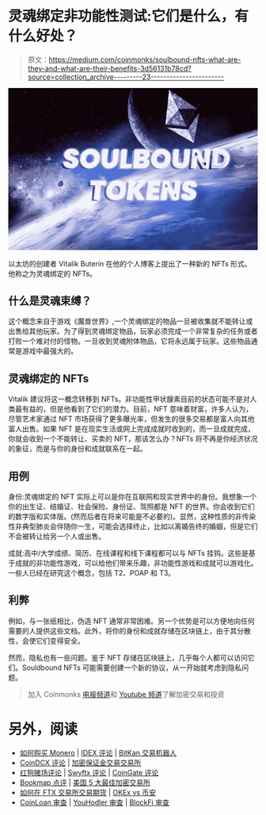 # 灵魂绑定非功能性测试:它们是什么，有什么好处？

> 原文：<https://medium.com/coinmonks/soulbound-nfts-what-are-they-and-what-are-their-benefits-3d56131b78cd?source=collection_archive---------23----------------------->

![](img/8615d07160b14174be2dd9da28a20486.png)

以太坊的创建者 Vitalik Buterin 在他的个人博客上提出了一种新的 NFTs 形式。他称之为灵魂绑定的 NFTs。

## 什么是灵魂束缚？

这个概念来自于游戏《魔兽世界》,一个灵魂绑定的物品一旦被收集就不能转让或出售给其他玩家。为了得到灵魂绑定物品，玩家必须完成一个非常复杂的任务或者打败一个难对付的怪物。一旦收到灵魂附体物品，它将永远属于玩家。这些物品通常是游戏中最强大的。

## 灵魂绑定的 NFTs

Vitalik 建议将这一概念转移到 NFTs。非功能性甲状腺素目前的状态可能不是对人类最有益的，但是他看到了它们的潜力。目前，NFT 意味着财富，许多人认为，尽管艺术家通过 NFT 市场获得了更多曝光率，但发生的很多交易都是富人向其他富人出售。如果 NFT 是在现实生活或网上完成成就时收到的，而一旦成就完成，你就会收到一个不能转让、买卖的 NFT，那该怎么办？NFTs 将不再是你经济状况的象征，而是与你的身份和成就联系在一起。

## 用例

身份:灵魂绑定的 NFT 实际上可以是你在互联网和现实世界中的身份。我想象一个你的出生证、结婚证、社会保险、身份证、驾照都是 NFT 的世界。你会收到它们的数字版和实体版。(然而后者在将来可能是不必要的)。显然，这种性质的非传染性非典型肺炎会伴随你一生，可能会选择终止，比如以离婚告终的婚姻，但是它们不会被转让给另一个人或出售。

成就:高中/大学成绩、简历、在线课程和线下课程都可以与 NFTs 挂钩。这些是基于成就的非功能性游戏，可以给他们带来乐趣，非功能性游戏和成就可以游戏化。一些人已经在研究这个概念，包括 T2、POAP 和 T3。

## 利弊

例如，与一张纸相比，伪造 NFT 通常非常困难。另一个优势是可以方便地向任何需要的人提供这些文档。此外，将你的身份和成就存储在区块链上，由于其分散性，会使它们变得安全。

然而，隐私也有一些问题。鉴于 NFT 存储在区块链上，几乎每个人都可以访问它们。Souldbound NFTs 可能需要创建一个新的协议，从一开始就考虑到隐私问题。

> 加入 Coinmonks [电报频道](https://t.me/coincodecap)和 [Youtube 频道](https://www.youtube.com/c/coinmonks/videos)了解加密交易和投资

# 另外，阅读

*   [如何购买 Monero](https://coincodecap.com/buy-monero) | [IDEX 评论](https://coincodecap.com/idex-review) | [BitKan 交易机器人](https://coincodecap.com/bitkan-trading-bot)
*   [CoinDCX 评论](/coinmonks/coindcx-review-8444db3621a2) | [加密保证金交易交易所](https://coincodecap.com/crypto-margin-trading-exchanges)
*   [红狗赌场评论](https://coincodecap.com/red-dog-casino-review) | [Swyftx 评论](https://coincodecap.com/swyftx-review) | [CoinGate 评论](https://coincodecap.com/coingate-review)
*   [Bookmap 点评](https://coincodecap.com/bookmap-review-2021-best-trading-software) | [美国 5 大最佳加密交易所](https://coincodecap.com/crypto-exchange-usa)
*   [如何在 FTX 交易所交易期货](https://coincodecap.com/ftx-futures-trading) | [OKEx vs 币安](https://coincodecap.com/okex-vs-binance)
*   [CoinLoan 审查](https://coincodecap.com/coinloan-review) | [YouHodler 审查](/coinmonks/youhodler-4-easy-ways-to-make-money-98969b9689f2) | [BlockFi 审查](https://coincodecap.com/blockfi-review)
